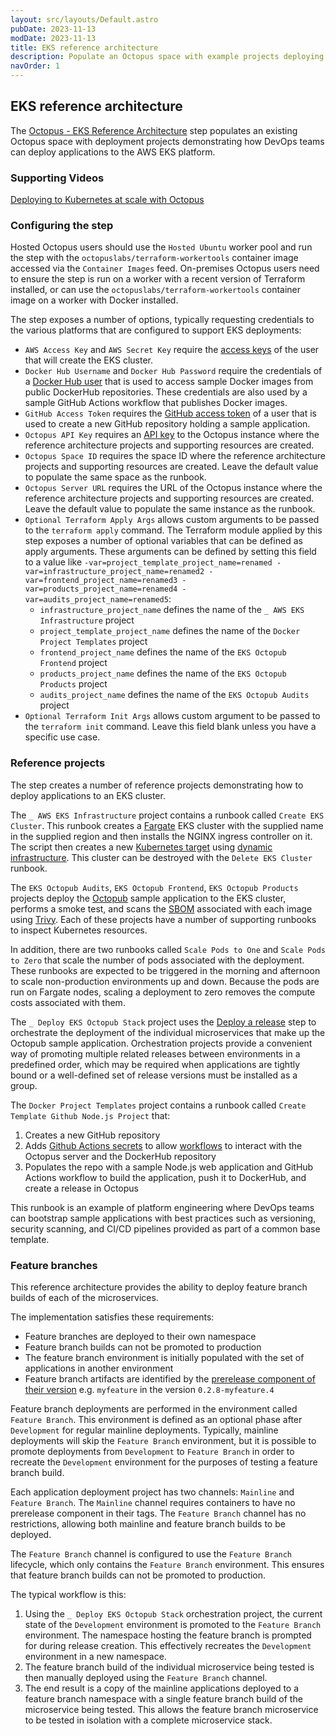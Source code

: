 ```yaml
---
layout: src/layouts/Default.astro
pubDate: 2023-11-13
modDate: 2023-11-13
title: EKS reference architecture
description: Populate an Octopus space with example projects deploying to an AWS EKS cluster
navOrder: 1
---
```


## EKS reference architecture

The [Octopus - EKS Reference Architecture](https://library.octopus.com/step-templates/87b2154a-5c8d-4c31-9680-575bb6df9789/actiontemplate-octopus-eks-reference-architecture) step populates an existing Octopus space with deployment projects demonstrating how DevOps teams can deploy applications to the AWS EKS platform.

### Supporting Videos

[Deploying to Kubernetes at scale with Octopus](https://www.youtube.com/watch?v=5q7s3vaGUN8)

### Configuring the step

Hosted Octopus users should use the `Hosted Ubuntu` worker pool and run the step with the `octopuslabs/terraform-workertools` container image accessed via the `Container Images` feed. On-premises Octopus users need to ensure the step is run on a worker with a recent version of Terraform installed, or can use the `octopuslabs/terraform-workertools` container image on a worker with Docker installed.

The step exposes a number of options, typically requesting credentials to the various platforms that are configured to support EKS deployments:

* `AWS Access Key` and `AWS Secret Key` require the [access keys](https://docs.aws.amazon.com/IAM/latest/UserGuide/id_credentials_access-keys.html) of the user that will create the EKS cluster.
* `Docker Hub Username` and `Docker Hub Password` require the credentials of a [Docker Hub user](https://docs.docker.com/docker-id/) that is used to access sample Docker images from public DockerHub repositories. These credentials are also used by a sample GitHub Actions workflow that publishes Docker images.
* `GitHub Access Token` requires the [GitHub access token](https://docs.github.com/en/authentication/keeping-your-account-and-data-secure/managing-your-personal-access-tokens) of a user that is used to create a new GitHub repository holding a sample application.
* `Octopus API Key` requires an [API key](https://octopus.com/docs/octopus-rest-api/how-to-create-an-api-key) to the Octopus instance where the reference architecture projects and supporting resources are created.
* `Octopus Space ID` requires the space ID where the reference architecture projects and supporting resources are created. Leave the default value to populate the same space as the runbook.
* `Octopus Server URL` requires the URL of the Octopus instance where the reference architecture projects and supporting resources are created. Leave the default value to populate the same instance as the runbook.
* `Optional Terraform Apply Args` allows custom arguments to be passed to the `terraform apply` command. The Terraform module applied by this step exposes a number of optional variables that can be defined as apply arguments. These arguments can be defined by setting this field to a value like `-var=project_template_project_name=renamed -var=infrastructure_project_name=renamed2 -var=frontend_project_name=renamed3 -var=products_project_name=renamed4 -var=audits_project_name=renamed5`:
  * `infrastructure_project_name` defines the name of the `_ AWS EKS Infrastructure` project
  * `project_template_project_name` defines the name of the `Docker Project Templates` project
  * `frontend_project_name` defines the name of the `EKS Octopub Frontend` project
  * `products_project_name` defines the name of the `EKS Octopub Products` project
  * `audits_project_name` defines the name of the `EKS Octopub Audits` project
* `Optional Terraform Init Args` allows custom argument to be passed to the `terraform init` command. Leave this field blank unless you have a specific use case.

### Reference projects

The step creates a number of reference projects demonstrating how to deploy applications to an EKS cluster.

The `_ AWS EKS Infrastructure` project contains a runbook called `Create EKS Cluster`. This runbook creates a [Fargate](https://docs.aws.amazon.com/eks/latest/userguide/fargate.html) EKS cluster with the supplied name in the supplied region and then installs the NGINX ingress controller on it. The script then creates a new [Kubernetes target](/docs/infrastructure/deployment-targets/kubernetes-target) using [dynamic infrastructure](/docs/infrastructure/deployment-targets/dynamic-infrastructure). This cluster can be destroyed with the `Delete EKS Cluster` runbook.

The `EKS Octopub Audits`, `EKS Octopub Frontend`, `EKS Octopub Products` projects deploy the [Octopub](https://github.com/OctopusSolutionsEngineering/Octopub) sample application to the EKS cluster, performs a smoke test, and scans the [SBOM](https://www.cisa.gov/sbom) associated with each image using [Trivy](https://aquasecurity.github.io/trivy/). Each of these projects have a number of supporting runbooks to inspect Kubernetes resources. 

In addition, there are two runbooks called `Scale Pods to One` and `Scale Pods to Zero` that scale the number of pods associated with the deployment. These runbooks are expected to be triggered in the morning and afternoon to scale non-production environments up and down. Because the pods are run on Fargate nodes, scaling a deployment to zero removes the compute costs associated with them.

The `_ Deploy EKS Octopub Stack` project uses the [Deploy a release](/docs/projects/coordinating-multiple-projects/deploy-release-step) step to orchestrate the deployment of the individual microservices that make up the Octopub sample application. Orchestration projects provide a convenient way of promoting multiple related releases between environments in a predefined order, which may be required when applications are tightly bound or a well-defined set of release versions must be installed as a group. 

The `Docker Project Templates` project contains a runbook called `Create Template Github Node.js Project` that:

1. Creates a new GitHub repository
2. Adds [Github Actions secrets](https://docs.github.com/en/rest/actions/secrets) to allow [workflows](https://docs.github.com/en/actions/using-workflows/about-workflows) to interact with the Octopus server and the DockerHub repository
3. Populates the repo with a sample Node.js web application and GitHub Actions workflow to build the application, push it to DockerHub, and create a release in Octopus

This runbook is an example of platform engineering where DevOps teams can bootstrap sample applications with best practices such as versioning, security scanning, and CI/CD pipelines provided as part of a common base template.

### Feature branches

This reference architecture provides the ability to deploy feature branch builds of each of the microservices.

The implementation satisfies these requirements:

* Feature branches are deployed to their own namespace
* Feature branch builds can not be promoted to production
* The feature branch environment is initially populated with the set of applications in another environment
* Feature branch artifacts are identified by the [prerelease component of their version](https://semver.org/) e.g. `myfeature` in the version `0.2.8-myfeature.4`

Feature branch deployments are performed in the environment called `Feature Branch`. This environment is defined as an optional phase after `Development` for regular mainline deployments. Typically, mainline deployments will skip the `Feature Branch` environment, but it is possible to promote deployments from `Development` to `Feature Branch` in order to recreate the `Development` environment for the purposes of testing a feature branch build.

Each application deployment project has two channels: `Mainline` and `Feature Branch`. The `Mainline` channel requires containers to have no prerelease component in their tags. The `Feature Branch` channel has no restrictions, allowing both mainline and feature branch builds to be deployed. 

The `Feature Branch` channel is configured to use the `Feature Branch` lifecycle, which only contains the `Feature Branch` environment. This ensures that feature branch builds can not be promoted to production.

The typical workflow is this:

1. Using the `_ Deploy EKS Octopub Stack` orchestration project, the current state of the `Development` environment is promoted to the `Feature Branch` environment. The namespace hosting the feature branch is prompted for during release creation. This effectively recreates the `Development` environment in a new namespace.
2. The feature branch build of the individual microservice being tested is then manually deployed using the `Feature Branch` channel.
3. The end result is a copy of the mainline applications deployed to a feature branch namespace with a single feature branch build of the microservice being tested. This allows the feature branch microservice to be tested in isolation with a complete microservice stack.

